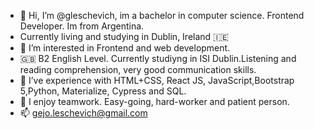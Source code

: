 - 👋 Hi, I’m @gleschevich, im a bachelor in computer science. Frontend Developer. Im from Argentina. 
- Currently living and studying in Dublin, Ireland 🇮🇪
- 👀 I’m interested in Frontend and web development.
- 🇬🇧 B2 English Level. Currently studiyng in ISI Dublin.Listening and reading comprehension, very good communication skills.
- 🌱 I’ve experience with HTML+CSS, React JS, JavaScript,Bootstrap 5,Python, Materialize, Cypress and SQL.
- 💞️ I enjoy teamwork. Easy-going, hard-worker and patient person.
- 📫 gejo.leschevich@gmail.com

<!---
gleschevich/gleschevich is a ✨ special ✨ repository because its `README.md` (this file) appears on your GitHub profile.
You can click the Preview link to take a look at your changes.
--->
